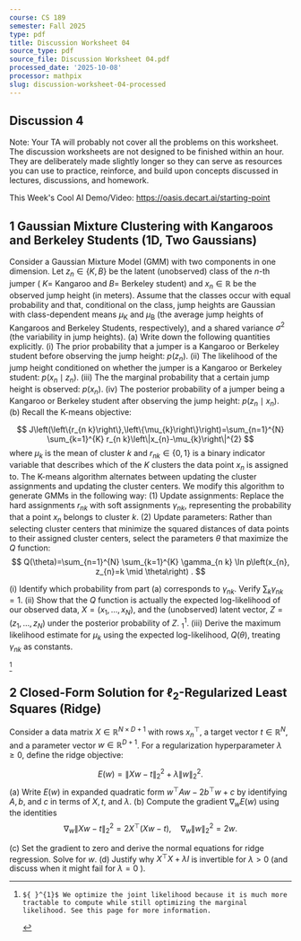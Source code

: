 ```yaml
---
course: CS 189
semester: Fall 2025
type: pdf
title: Discussion Worksheet 04
source_type: pdf
source_file: Discussion Worksheet 04.pdf
processed_date: '2025-10-08'
processor: mathpix
slug: discussion-worksheet-04-processed
---
```


## Discussion 4

Note: Your TA will probably not cover all the problems on this worksheet. The discussion worksheets are not designed to be finished within an hour. They are deliberately made slightly longer so they can serve as resources you can use to practice, reinforce, and build upon concepts discussed in lectures, discussions, and homework.

This Week's Cool AI Demo/Video:
https://oasis.decart.ai/starting-point

## 1 Gaussian Mixture Clustering with Kangaroos and Berkeley Students (1D, Two Gaussians)

Consider a Gaussian Mixture Model (GMM) with two components in one dimension. Let $z_{n} \in \{K, B\}$ be the latent (unobserved) class of the $n$-th jumper ( $K=$ Kangaroo and $B=$ Berkeley student) and $x_{n} \in \mathbb{R}$ be the observed jump height (in meters).
Assume that the classes occur with equal probability and that, conditional on the class, jump heights are Gaussian with class-dependent means $\mu_{\mathrm{K}}$ and $\mu_{\mathrm{B}}$ (the average jump heights of Kangaroos and Berkeley Students, respectively), and a shared variance $\sigma^{2}$ (the variability in jump heights).
(a) Write down the following quantities explicitly.
(i) The prior probability that a jumper is a Kangaroo or Berkeley student before observing the jump height: $p\left(z_{n}\right)$.
(ii) The likelihood of the jump height conditioned on whether the jumper is a Kangaroo or Berkeley student: $p\left(x_{n} \mid z_{n}\right)$.
(iii) The the marginal probability that a certain jump height is observed: $p\left(x_{n}\right)$.
(iv) The posterior probability of a jumper being a Kangaroo or Berkeley student after observing the jump height: $p\left(z_{n} \mid x_{n}\right)$.
(b) Recall the K-means objective:

$$
J\left(\left\{r_{n k}\right\},\left\{\mu_{k}\right\}\right)=\sum_{n=1}^{N} \sum_{k=1}^{K} r_{n k}\left\|x_{n}-\mu_{k}\right\|^{2}
$$
where $\mu_{k}$ is the mean of cluster $k$ and $r_{n k} \in\{0,1\}$ is a binary indicator variable that describes which of the $K$ clusters the data point $x_{n}$ is assigned to. The K-means algorithm alternates between updating the cluster assignments and updating the cluster centers.
We modify this algorithm to generate GMMs in the following way:
(1) Update assignments: Replace the hard assignments $r_{n k}$ with soft assignments $\gamma_{n k}$, representing the probability that a point $x_{n}$ belongs to cluster $k$.
(2) Update parameters: Rather than selecting cluster centers that minimize the squared distances of data points to their assigned cluster centers, select the parameters $\theta$ that maximize the $Q$ function:
$$
Q(\theta)=\sum_{n=1}^{N} \sum_{k=1}^{K} \gamma_{n k} \ln p\left(x_{n}, z_{n}=k \mid \theta\right) .
$$

(i) Identify which probability from part (a) corresponds to $\gamma_{n k}$. Verify $\sum_{k} \gamma_{n k}=1$.
(ii) Show that the $Q$ function is actually the expected log-likelihood of our observed data, $X= \left(x_{1}, \ldots, x_{N}\right)$, and the (unobserved) latent vector, $Z=\left(z_{1}, \ldots, z_{N}\right)$ under the posterior probability of $Z$. ${ }_{1}^{1}$.
(iii) Derive the maximum likelihood estimate for $\mu_{k}$ using the expected log-likelihood, $Q(\theta)$, treating $\gamma_{n k}$ as constants.

[^0]
## 2 Closed-Form Solution for $\ell_{2}$-Regularized Least Squares (Ridge)

Consider a data matrix $X \in \mathbb{R}^{N \times D+1}$ with rows $x_{n}^{\top}$, a target vector $t \in \mathbb{R}^{N}$, and a parameter vector $w \in \mathbb{R}^{D+1}$. For a regularization hyperparameter $\lambda \geq 0$, define the ridge objective:

$$
E(w)=\|X w-t\|_{2}^{2}+\lambda\|w\|_{2}^{2} .
$$
(a) Write $E(w)$ in expanded quadratic form $w^{\top} A w-2 b^{\top} w+c$ by identifying $A, b$, and $c$ in terms of $X, t$, and $\lambda$.
(b) Compute the gradient $\nabla_{w} E(w)$ using the identities
$$
\nabla_{w}\|X w-t\|_{2}^{2}=2 X^{\top}(X w-t), \quad \nabla_{w}\|w\|_{2}^{2}=2 w .
$$

(c) Set the gradient to zero and derive the normal equations for ridge regression. Solve for $w$.
(d) Justify why $X^{\top} X+\lambda I$ is invertible for $\lambda>0$ (and discuss when it might fail for $\lambda=0$ ).


[^0]:    ${ }^{1}$ We optimize the joint likelihood because it is much more tractable to compute while still optimizing the marginal likelihood. See this page for more information.

